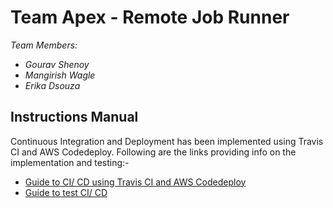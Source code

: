 # Team Apex - Remote Job Runner
_Team Members:_
* _Gourav Shenoy_
* _Mangirish Wagle_
* _Erika Dsouza_

## Instructions Manual
Continuous Integration and Deployment has been implemented using Travis CI and AWS Codedeploy. Following are the links providing info on the implementation and testing:-



* [Guide to CI/ CD using Travis CI and AWS Codedeploy](https://github.com/airavata-courses/TeamApex/wiki/Milestone-5-Guide-to-Setting-Up-Amazon%27s-CodeDeploy-Travis-Integration)
* [Guide to test CI/ CD](https://github.com/airavata-courses/TeamApex/wiki/Milestone-5-Testing-Continuous-Integration-and-Deployment)

